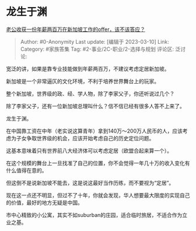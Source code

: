# 龙生于渊
[老公收获一份年薪两百万在新加坡工作的offer，该不该答应？](https://www.zhihu.com/question/582542329/answer/2926226244)

> Author: #0-Anonymity
> Last update: [编辑于 2023-03-10]
> Link:
> Category: #家族答集
> Tag: #2-事业/2C-职业/2-选择与规划
> 评论区:
> 泛讨论:

宽泛的讲，如果是靠专业技能做到年薪两百万，不建议考虑定居新加坡。

新加坡是一个非常逼仄的文化环境，不利于培养世界舞台上的玩家。

整个新加坡，世界级的政、经、学人物，除了李家父子，你还听说过几个？

除了李家父子，还有一位新加坡总理叫什么？信不信已经有很多人答不上来了。

龙生于渊。

在中国靠工资在中年（老实说这算青年）拿到140万～200万人民币的人，应该考虑为子女争取世界级的机会，应该开始考虑自己的历史定位问题。

这基本意味着只有世界前八大经济体可以考虑定居（欧盟合起来算一个）。

在这个规模的舞台上一旦找准了自己的位置，你不会觉得一年几十万的收入变化有什么值得在意的。

但这倒不是说新加坡不能去，这是说这最好当作历练，而不要视为“定居”。

现在这一点还不明显，但过不了十年，你就会发现，华人想要最大限度的实现自己的价值，最好的地方无疑是中国。

市中心精致的小公寓，其实不如suburban的庄园，适合临时旅居，不适合作为立业之基。
